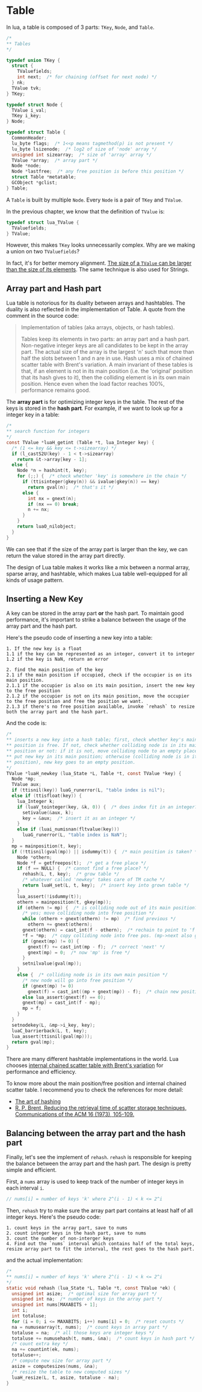 # Table

In lua, a table is composed of 3 parts: `TKey`, `Node`, and `Table`.

```c
/*
** Tables
*/

typedef union TKey {
  struct {
    TValuefields;
    int next;  /* for chaining (offset for next node) */
  } nk;
  TValue tvk;
} TKey;

typedef struct Node {
  TValue i_val;
  TKey i_key;
} Node;

typedef struct Table {
  CommonHeader;
  lu_byte flags;  /* 1<<p means tagmethod(p) is not present */
  lu_byte lsizenode;  /* log2 of size of 'node' array */
  unsigned int sizearray;  /* size of 'array' array */
  TValue *array;  /* array part */
  Node *node;
  Node *lastfree;  /* any free position is before this position */
  struct Table *metatable;
  GCObject *gclist;
} Table;
```

A `Table` is built by multiple `Node`. Every `Node` is a pair of `TKey` and `TValue`.

In the previous chapter, we know that the definition of `TValue` is:

```c
typedef struct lua_TValue {
  TValuefields;
} TValue;
```

However, this makes `TKey` looks unnecessarily complex. Why are we making a union on two `TValuefields`?

In fact, it's for better memory alignment. [The size of a `TValue` can be larger than the size of its elements](http://lua-users.org/lists/lua-l/2014-02/msg00158.html). The same technique is also used for Strings.

## Array part and Hash part

Lua table is notorious for its duality between arrays and hashtables. The duality is also reflected in the implementation of Table. A quote from the comment in the source code:

> Implementation of tables (aka arrays, objects, or hash tables).
>
>  Tables keep its elements in two parts: an array part and a hash part. Non-negative integer keys are all candidates to be kept in the array part. The actual size of the array is the largest 'n' such that more than half the slots between 1 and n are in use. Hash uses a mix of chained scatter table with Brent's variation. A main invariant of these tables is that, if an element is not in its main position (i.e. the 'original' position that its hash gives to it), then the colliding element is in its own main position. Hence even when the load factor reaches 100%, performance remains good.

The **array part** is for optimizing integer keys in the table. The rest of the keys is stored in the **hash part**. For example, if we want to look up for a integer key in a table:

```c
/*
** search function for integers
*/
const TValue *luaH_getint (Table *t, lua_Integer key) {
  /* (1 <= key && key <= t->sizearray) */
  if (l_castS2U(key) - 1 < t->sizearray)
    return &t->array[key - 1];
  else {
    Node *n = hashint(t, key);
    for (;;) {  /* check whether 'key' is somewhere in the chain */
      if (ttisinteger(gkey(n)) && ivalue(gkey(n)) == key)
        return gval(n);  /* that's it */
      else {
        int nx = gnext(n);
        if (nx == 0) break;
        n += nx;
      }
    }
    return luaO_nilobject;
  }
}
```

We can see that if the size of the array part is larger than the key, we can return the value stored in the array part directly.

The design of Lua table makes it works like a mix between a normal array, sparse array, and hashtable, which makes Lua table well-equipped for all kinds of usage pattern.


## Inserting a New Key

A key can be stored in the array part **or** the hash part. To maintain good performance, it's important to strike a balance between the usage of the array part and the hash part.

Here's the pseudo code of inserting a new key into a table:

```
1. If the new key is a float
1.1 if the key can be represented as an integer, convert it to integer
1.2 if the key is NaN, return an error

2. find the main position of the key
2.1 if the main position if occupied, check if the occupier is on its main position.
2.1.1 if the occupier is also on its main position, insert the new key to the free position
2.1.2 if the occupier is not on its main position, move the occupier to the free position and free the position we want.
2.1.3 if there's no free position available, invoke `rehash` to resize both the array part and the hash part.
```

And the code is:

```c
/*
** inserts a new key into a hash table; first, check whether key's main
** position is free. If not, check whether colliding node is in its main
** position or not: if it is not, move colliding node to an empty place and
** put new key in its main position; otherwise (colliding node is in its main
** position), new key goes to an empty position.
*/
TValue *luaH_newkey (lua_State *L, Table *t, const TValue *key) {
  Node *mp;
  TValue aux;
  if (ttisnil(key)) luaG_runerror(L, "table index is nil");
  else if (ttisfloat(key)) {
    lua_Integer k;
    if (luaV_tointeger(key, &k, 0)) {  /* does index fit in an integer? */
      setivalue(&aux, k);
      key = &aux;  /* insert it as an integer */
    }
    else if (luai_numisnan(fltvalue(key)))
      luaG_runerror(L, "table index is NaN");
  }
  mp = mainposition(t, key);
  if (!ttisnil(gval(mp)) || isdummy(t)) {  /* main position is taken? */
    Node *othern;
    Node *f = getfreepos(t);  /* get a free place */
    if (f == NULL) {  /* cannot find a free place? */
      rehash(L, t, key);  /* grow table */
      /* whatever called 'newkey' takes care of TM cache */
      return luaH_set(L, t, key);  /* insert key into grown table */
    }
    lua_assert(!isdummy(t));
    othern = mainposition(t, gkey(mp));
    if (othern != mp) {  /* is colliding node out of its main position? */
      /* yes; move colliding node into free position */
      while (othern + gnext(othern) != mp)  /* find previous */
        othern += gnext(othern);
      gnext(othern) = cast_int(f - othern);  /* rechain to point to 'f' */
      *f = *mp;  /* copy colliding node into free pos. (mp->next also goes) */
      if (gnext(mp) != 0) {
        gnext(f) += cast_int(mp - f);  /* correct 'next' */
        gnext(mp) = 0;  /* now 'mp' is free */
      }
      setnilvalue(gval(mp));
    }
    else {  /* colliding node is in its own main position */
      /* new node will go into free position */
      if (gnext(mp) != 0)
        gnext(f) = cast_int((mp + gnext(mp)) - f);  /* chain new position */
      else lua_assert(gnext(f) == 0);
      gnext(mp) = cast_int(f - mp);
      mp = f;
    }
  }
  setnodekey(L, &mp->i_key, key);
  luaC_barrierback(L, t, key);
  lua_assert(ttisnil(gval(mp)));
  return gval(mp);
}
```

There are many different hashtable implementations in the world. Lua chooses [internal chained scatter table with Brent's variation](https://maths-people.anu.edu.au/~brent/pub/pub013.html) for performance and efficiency.

To know more about the main position/free position and internal chained scatter table. I recommend you to check the references for more detail:

* [The art of hashing](http://blog.reverberate.org/2009/02/art-of-hashing.html)
* [R. P. Brent, Reducing the retrieval time of scatter storage techniques, Communications of the ACM 16 (1973), 105-109.](https://maths-people.anu.edu.au/~brent/pub/pub013.html)


## Balancing between the array part and the hash part

Finally, let's see the implement of `rehash`. `rehash` is responsible for keeping the balance between the array part and the hash part. The design is pretty simple and efficient.

First, a `nums` array is used to keep track of the number of integer keys in each interval `i`.

```c
// nums[i] = number of keys 'k' where 2^(i - 1) < k <= 2^i
```

Then, `rehash` try to make sure the array part part contains at least half of all integer keys. Here's the pseudo code:

```
1. count keys in the array part, save to nums
2. count integer keys in the hash part, save to nums
3. count the number of non-interger keys
4. Find out the `nums` interval which contains half of the total keys, resize array part to fit the interval, the rest goes to the hash part.
```

and the actual implementation:

```c
/*
** nums[i] = number of keys 'k' where 2^(i - 1) < k <= 2^i
*/
static void rehash (lua_State *L, Table *t, const TValue *ek) {
  unsigned int asize;  /* optimal size for array part */
  unsigned int na;  /* number of keys in the array part */
  unsigned int nums[MAXABITS + 1];
  int i;
  int totaluse;
  for (i = 0; i <= MAXABITS; i++) nums[i] = 0;  /* reset counts */
  na = numusearray(t, nums);  /* count keys in array part */
  totaluse = na;  /* all those keys are integer keys */
  totaluse += numusehash(t, nums, &na);  /* count keys in hash part */
  /* count extra key */
  na += countint(ek, nums);
  totaluse++;
  /* compute new size for array part */
  asize = computesizes(nums, &na);
  /* resize the table to new computed sizes */
  luaH_resize(L, t, asize, totaluse - na);
}
```
